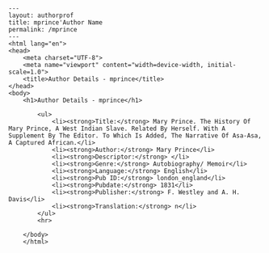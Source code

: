 
    ---
    layout: authorprof
    title: mprince'Author Name 
    permalink: /mprince
    ---
    <html lang="en">
    <head>
        <meta charset="UTF-8">
        <meta name="viewport" content="width=device-width, initial-scale=1.0">
        <title>Author Details - mprince</title>
    </head>
    <body>
        <h1>Author Details - mprince</h1>
        
            <ul>
                <li><strong>Title:</strong> Mary Prince. The History Of Mary Prince, A West Indian Slave. Related By Herself. With A Supplement By The Editor. To Which Is Added, The Narrative Of Asa-Asa, A Captured African.</li>
                <li><strong>Author:</strong> Mary Prince</li>
                <li><strong>Descriptor:</strong> </li>
                <li><strong>Genre:</strong> Autobiography/ Memoir</li>
                <li><strong>Language:</strong> English</li>
                <li><strong>Pub ID:</strong> london_england</li>
                <li><strong>Pubdate:</strong> 1831</li>
                <li><strong>Publisher:</strong> F. Westley and A. H. Davis</li>
                <li><strong>Translation:</strong> n</li>
            </ul>
            <hr>
            
        </body>
        </html>
        